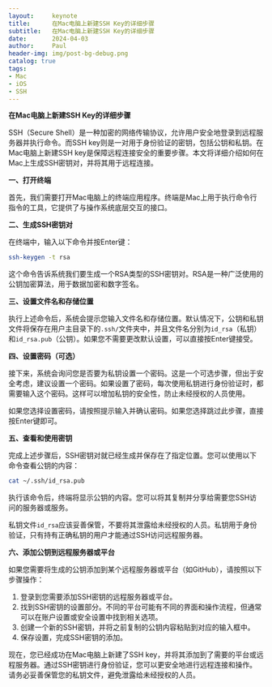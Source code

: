 ```yaml
---
layout:     keynote
title:      在Mac电脑上新建SSH Key的详细步骤
subtitle:   在Mac电脑上新建SSH Key的详细步骤
date:       2024-04-03
author:     Paul
header-img: img/post-bg-debug.png
catalog: true
tags:
- Mac
- iOS
- SSH
--- 
```


**在Mac电脑上新建SSH Key的详细步骤**

SSH（Secure Shell）是一种加密的网络传输协议，允许用户安全地登录到远程服务器并执行命令。而SSH key则是一对用于身份验证的密钥，包括公钥和私钥。在Mac电脑上新建SSH key是保障远程连接安全的重要步骤。本文将详细介绍如何在Mac上生成SSH密钥对，并将其用于远程连接。

**一、打开终端**

首先，我们需要打开Mac电脑上的终端应用程序。终端是Mac上用于执行命令行指令的工具，它提供了与操作系统底层交互的接口。

**二、生成SSH密钥对**

在终端中，输入以下命令并按Enter键：

```bash
ssh-keygen -t rsa
```

这个命令告诉系统我们要生成一个RSA类型的SSH密钥对。RSA是一种广泛使用的公钥加密算法，用于数据加密和数字签名。

**三、设置文件名和存储位置**

执行上述命令后，系统会提示您输入文件名和存储位置。默认情况下，公钥和私钥文件将保存在用户主目录下的`.ssh/`文件夹中，并且文件名分别为`id_rsa`（私钥）和`id_rsa.pub`（公钥）。如果您不需要更改默认设置，可以直接按Enter键接受。

**四、设置密码（可选）**

接下来，系统会询问您是否要为私钥设置一个密码。这是一个可选步骤，但出于安全考虑，建议设置一个密码。如果设置了密码，每次使用私钥进行身份验证时，都需要输入这个密码。这样可以增加私钥的安全性，防止未经授权的人员使用。

如果您选择设置密码，请按照提示输入并确认密码。如果您选择跳过此步骤，直接按Enter键即可。

**五、查看和使用密钥**

完成上述步骤后，SSH密钥对就已经生成并保存在了指定位置。您可以使用以下命令查看公钥的内容：

```bash
cat ~/.ssh/id_rsa.pub
```

执行该命令后，终端将显示公钥的内容。您可以将其复制并分享给需要您SSH访问的服务器或服务。

私钥文件`id_rsa`应该妥善保管，不要将其泄露给未经授权的人员。私钥用于身份验证，只有持有正确私钥的用户才能通过SSH访问远程服务器。

**六、添加公钥到远程服务器或平台**

如果您需要将生成的公钥添加到某个远程服务器或平台（如GitHub），请按照以下步骤操作：

1. 登录到您需要添加SSH密钥的远程服务器或平台。
2. 找到SSH密钥的设置部分。不同的平台可能有不同的界面和操作流程，但通常可以在账户设置或安全设置中找到相关选项。
3. 创建一个新的SSH密钥，并将之前复制的公钥内容粘贴到对应的输入框中。
4. 保存设置，完成SSH密钥的添加。

现在，您已经成功在Mac电脑上新建了SSH key，并将其添加到了需要的平台或远程服务器。通过SSH密钥进行身份验证，您可以更安全地进行远程连接和操作。请务必妥善保管您的私钥文件，避免泄露给未经授权的人员。
